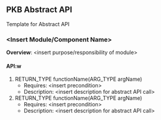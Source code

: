 ## PKB Abstract API

Template for Abstract API

### \<Insert Module/Component Name\>
**Overview**: <insert purpose/responsibility of module>
#### API:w

1. RETURN_TYPE functionName(ARG_TYPE argName)
    * Requires: \<insert precondition\>
    * Description: \<insert description for abstract API call\>
2. RETURN_TYPE functionName(ARG_TYPE argName)
    * Requires: \<insert precondition\>
    * Description: \<insert description for abstract API call\>
    
    
